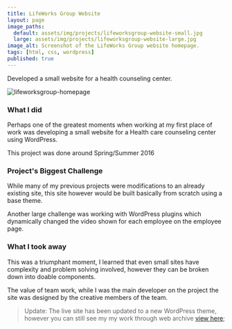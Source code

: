 ```yaml
---
title: LifeWorks Group Website
layout: page
image_paths:
  default: assets/img/projects/lifeworksgroup-website-small.jpg
  large: assets/img/projects/lifeworksgroup-website-large.jpg
image_alt: Screenshot of the LifeWorks Group website homepage.
tags: [html, css, wordpress]
published: true
---
```


Developed a small website for a health counseling center.

<!--more-->

![lifeworksgroup-homepage](https://user-images.githubusercontent.com/9139991/61481745-e7aace80-a966-11e9-87bf-da6f9d743769.png)

### What I did

Perhaps one of the greatest moments when working at my first place of work was developing a small website for a Health care counseling center using WordPress.

This project was done around Spring/Summer 2016

### Project's Biggest Challenge

While many of my previous projects were modifications to an already existing site, this site however would be built basically from scratch using a base theme.

Another large challenge was working with WordPress plugins which dynamically changed the video shown for each employee on the employee page.

### What I took away

This was a triumphant moment, I learned that even small sites have complexity and problem solving involved, however they can be broken down into doable components.

The value of team work, while I was the main developer on the project the site was designed by the creative members of the team.

> Update: The live site has been updated to a new WordPress theme, however you can still see my my work through web archive [view here](https://web.archive.org/web/20190311075245/http://lifeworksgroup.org/);